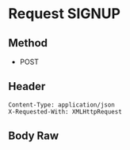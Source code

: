 # Request SIGNUP

## Method

* POST

## Header

```
Content-Type: application/json
X-Requested-With: XMLHttpRequest
```

## Body Raw







